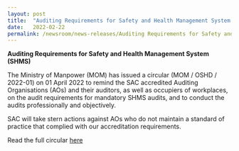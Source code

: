```yaml
---
layout: post
title:  "Auditing Requirements for Safety and Health Management System (SHMS)"
date:   2022-02-22
permalink: /newsroom/news-releases/Auditing Requirements for Safety and Health Management System (SHMS)
---
```


**Auditing Requirements for Safety and Health Management System (SHMS)**

The Ministry of Manpower (MOM) has issued a circular (MOM / OSHD / 2022-01) on 01 April 2022 to remind the SAC accredited Auditing Organisations (AOs) and their auditors, as well as occupiers of workplaces, on the audit requirements for mandatory SHMS audits, and to conduct the audits professionally and objectively.

SAC will take stern actions against AOs who do not maintain a standard of practice that complied with our accreditation requirements. 

Read the full circular [here](/https//www.mom.gov.sg/workplace-safety-and-health/wsh-circulars)


